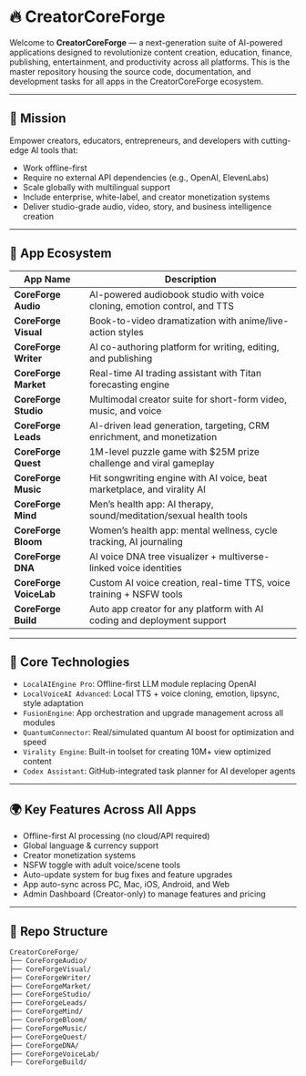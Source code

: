 # 🔥 CreatorCoreForge

Welcome to **CreatorCoreForge** — a next-generation suite of AI-powered applications designed to revolutionize content creation, education, finance, publishing, entertainment, and productivity across all platforms. This is the master repository housing the source code, documentation, and development tasks for all apps in the CreatorCoreForge ecosystem.

---

## 🚀 Mission

Empower creators, educators, entrepreneurs, and developers with cutting-edge AI tools that:
- Work offline-first
- Require no external API dependencies (e.g., OpenAI, ElevenLabs)
- Scale globally with multilingual support
- Include enterprise, white-label, and creator monetization systems
- Deliver studio-grade audio, video, story, and business intelligence creation

---

## 🧱 App Ecosystem

| App Name             | Description                                                             |
|----------------------|-------------------------------------------------------------------------|
| **CoreForge Audio**   | AI-powered audiobook studio with voice cloning, emotion control, and TTS |
| **CoreForge Visual**  | Book-to-video dramatization with anime/live-action styles               |
| **CoreForge Writer**  | AI co-authoring platform for writing, editing, and publishing            |
| **CoreForge Market**  | Real-time AI trading assistant with Titan forecasting engine             |
| **CoreForge Studio**  | Multimodal creator suite for short-form video, music, and voice         |
| **CoreForge Leads**   | AI-driven lead generation, targeting, CRM enrichment, and monetization  |
| **CoreForge Quest**   | 1M-level puzzle game with $25M prize challenge and viral gameplay        |
| **CoreForge Music**   | Hit songwriting engine with AI voice, beat marketplace, and virality AI |
| **CoreForge Mind**    | Men’s health app: AI therapy, sound/meditation/sexual health tools       |
| **CoreForge Bloom**   | Women’s health app: mental wellness, cycle tracking, AI journaling      |
| **CoreForge DNA**     | AI voice DNA tree visualizer + multiverse-linked voice identities        |
| **CoreForge VoiceLab**| Custom AI voice creation, real-time TTS, voice training + NSFW tools     |
| **CoreForge Build**   | Auto app creator for any platform with AI coding and deployment support  |

---

## 🔩 Core Technologies

- `LocalAIEngine Pro`: Offline-first LLM module replacing OpenAI
- `LocalVoiceAI Advanced`: Local TTS + voice cloning, emotion, lipsync, style adaptation
- `FusionEngine`: App orchestration and upgrade management across all modules
- `QuantumConnector`: Real/simulated quantum AI boost for optimization and speed
- `Virality Engine`: Built-in toolset for creating 10M+ view optimized content
- `Codex Assistant`: GitHub-integrated task planner for AI developer agents

---

## 🌍 Key Features Across All Apps

- Offline-first AI processing (no cloud/API required)
- Global language & currency support
- Creator monetization systems
- NSFW toggle with adult voice/scene tools
- Auto-update system for bug fixes and feature upgrades
- App auto-sync across PC, Mac, iOS, Android, and Web
- Admin Dashboard (Creator-only) to manage features and pricing

---

## 📁 Repo Structure

```bash
CreatorCoreForge/
├── CoreForgeAudio/
├── CoreForgeVisual/
├── CoreForgeWriter/
├── CoreForgeMarket/
├── CoreForgeStudio/
├── CoreForgeLeads/
├── CoreForgeMind/
├── CoreForgeBloom/
├── CoreForgeMusic/
├── CoreForgeQuest/
├── CoreForgeDNA/
├── CoreForgeVoiceLab/
├── CoreForgeBuild/